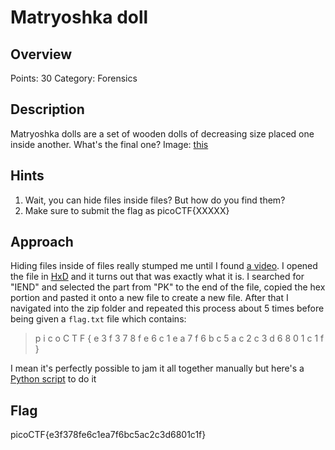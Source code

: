 # Matryoshka doll

## Overview

Points: 30
Category: Forensics

## Description

Matryoshka dolls are a set of wooden dolls of decreasing size placed one inside another. What's the final one? Image: [this](./dolls.jpg)

## Hints

1. Wait, you can hide files inside files? But how do you find them?
2. Make sure to submit the flag as picoCTF{XXXXX}

## Approach

Hiding files inside of files really stumped me until I found [a video](https://youtu.be/KUZVIBXfoeA?t=221). I opened the file in [HxD](https://mh-nexus.de/en/hxd/) and it turns out that was exactly what it is. I searched for "IEND" and selected the part from "PK" to the end of the file, copied the hex portion and pasted it onto a new file to create a new file. After that I navigated into the zip folder and repeated this process about 5 times before being given a `flag.txt` file which contains:

> p i c o C T F { e 3 f 3 7 8 f e 6 c 1 e a 7 f 6 b c 5 a c 2 c 3 d 6 8 0 1 c 1 f }

I mean it's perfectly possible to jam it all together manually but here's a [Python script](./script.py) to do it

## Flag

picoCTF{e3f378fe6c1ea7f6bc5ac2c3d6801c1f}
